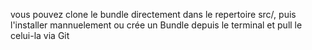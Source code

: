   vous pouvez clone le bundle directement dans le repertoire src/, puis l'installer mannuelement 
  ou 
  crée un Bundle depuis le terminal et pull le celui-la via Git
